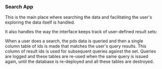 ### Search App

This is the main place where searching the data and facilitating the user's exploring the data itself is handled.

It also handles the way the interface keeps track of user-defined result sets:

When a user does a search, the pds data is queried and then a single column table of ids is made that matches the user's query results. This column of result ids is used for subsequent queries against the set. Queries are logged and these tables are re-used when the same query is issued again, until the database is re-deployed and all these tables are destroyed.
